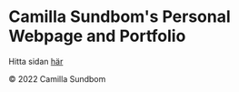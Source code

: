 # Camilla Sundbom's Personal Webpage and Portfolio

Hitta sidan [här](https://chasacademy-camilla-sundbom.github.io/CV2/)

&copy; 2022 Camilla Sundbom

